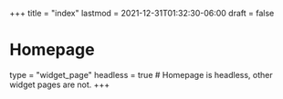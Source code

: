 +++
title = "index"
lastmod = 2021-12-31T01:32:30-06:00
draft = false
# Homepage
type = "widget_page"
headless = true  # Homepage is headless, other widget pages are not.
+++
